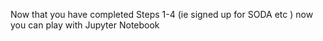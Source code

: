 Now that you have completed Steps 1-4 (ie signed up for SODA etc ) now you can play with Jupyter Notebook 
